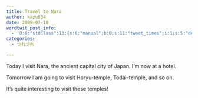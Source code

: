 ```yaml
---
title: Travel to Nara
author: kazu634
date: 2009-07-18
wordtwit_post_info:
  - 'O:8:"stdClass":13:{s:6:"manual";b:0;s:11:"tweet_times";i:1;s:5:"delay";i:0;s:7:"enabled";i:1;s:10:"separation";s:2:"60";s:7:"version";s:3:"3.7";s:14:"tweet_template";b:0;s:6:"status";i:2;s:6:"result";a:0:{}s:13:"tweet_counter";i:2;s:13:"tweet_log_ids";a:1:{i:0;i:4715;}s:9:"hash_tags";a:0:{}s:8:"accounts";a:1:{i:0;s:7:"kazu634";}}'
categories:
  - つれづれ

---
```

<div class="section">
<p>
    Today I visit Nara, the ancient capital city of Japan. I&#8217;m now at a hotel.
</p>
  
<p>
    Tomorrow I am going to visit Horyu-temple, Todai-temple, and so on.
</p>
  
<p>
    It&#8217;s quite interesting to visit these temples!
</p>
</div>
